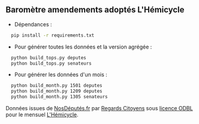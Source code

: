 Baromètre amendements adoptés L'Hémicycle
-----------------------------------------

- Dépendances :

```bash
  pip install -r requirements.txt
```

- Pour générer toutes les données et la version agrégée :

```bash
  python build_tops.py deputes
  python build_tops.py senateurs
```

- Pour générer les données d'un mois :

```bash
  python build_month.py 1501 deputes
  python build_month.py 1209 deputes
  python build_month.py 1305 senateurs
```

Données issues de [NosDéputés.fr](http://www.nosdeputes.fr) par [Regards Citoyens](http://www.regardscitoyens.org) sous [licence ODBL](http://vvlibri.org/fr/licence/odbl/10/fr/legalcode) pour le mensuel [L'Hémicycle](http://www.lhemicycle.com/).
